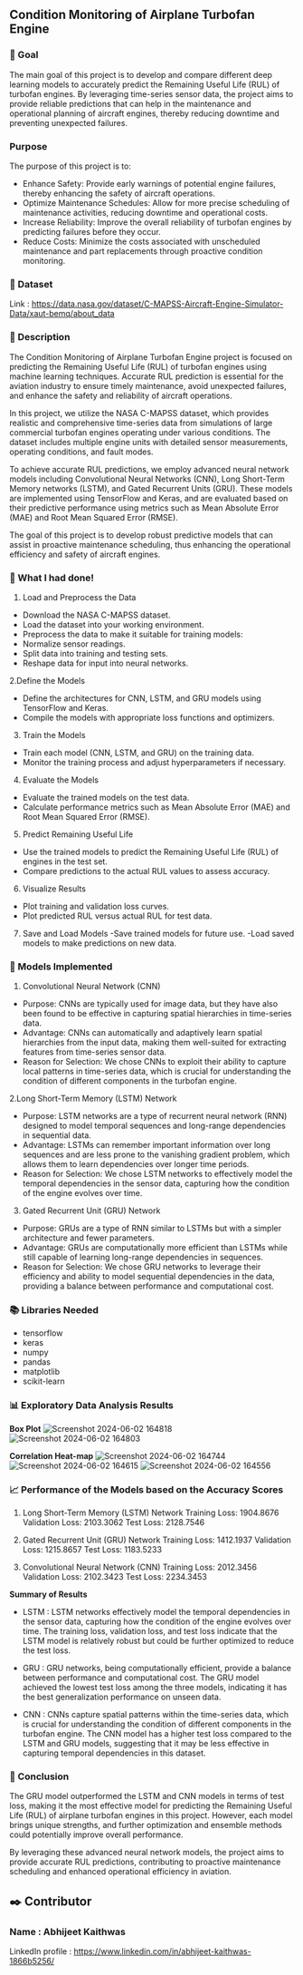 ## **Condition Monitoring of Airplane Turbofan Engine**

### 🎯 Goal
The main goal of this project is to develop and compare different deep learning models to accurately predict the Remaining Useful Life (RUL) of turbofan engines. By leveraging time-series sensor data, the project aims to provide reliable predictions that can help in the maintenance and operational planning of aircraft engines, thereby reducing downtime and preventing unexpected failures.

### Purpose
The purpose of this project is to:

- Enhance Safety: Provide early warnings of potential engine failures, thereby enhancing the safety of aircraft operations.
- Optimize Maintenance Schedules: Allow for more precise scheduling of maintenance activities, reducing downtime and operational costs.
- Increase Reliability: Improve the overall reliability of turbofan engines by predicting failures before they occur.
- Reduce Costs: Minimize the costs associated with unscheduled maintenance and part replacements through proactive condition monitoring.

### 🧵 Dataset
Link : https://data.nasa.gov/dataset/C-MAPSS-Aircraft-Engine-Simulator-Data/xaut-bemq/about_data

### 🧾 Description
The Condition Monitoring of Airplane Turbofan Engine project is focused on predicting the Remaining Useful Life (RUL) of turbofan engines using machine learning techniques. Accurate RUL prediction is essential for the aviation industry to ensure timely maintenance, avoid unexpected failures, and enhance the safety and reliability of aircraft operations.

In this project, we utilize the NASA C-MAPSS dataset, which provides realistic and comprehensive time-series data from simulations of large commercial turbofan engines operating under various conditions. The dataset includes multiple engine units with detailed sensor measurements, operating conditions, and fault modes.

To achieve accurate RUL predictions, we employ advanced neural network models including Convolutional Neural Networks (CNN), Long Short-Term Memory networks (LSTM), and Gated Recurrent Units (GRU). These models are implemented using TensorFlow and Keras, and are evaluated based on their predictive performance using metrics such as Mean Absolute Error (MAE) and Root Mean Squared Error (RMSE).

The goal of this project is to develop robust predictive models that can assist in proactive maintenance scheduling, thus enhancing the operational efficiency and safety of aircraft engines.

### 🧮 What I had done!
1. Load and Preprocess the Data
- Download the NASA C-MAPSS dataset.
- Load the dataset into your working environment.
- Preprocess the data to make it suitable for training models:
- Normalize sensor readings.
- Split data into training and testing sets.
- Reshape data for input into neural networks.

2.Define the Models
- Define the architectures for CNN, LSTM, and GRU models using TensorFlow and Keras.
- Compile the models with appropriate loss functions and optimizers.

3. Train the Models
- Train each model (CNN, LSTM, and GRU) on the training data.
- Monitor the training process and adjust hyperparameters if necessary.

4. Evaluate the Models
- Evaluate the trained models on the test data.
- Calculate performance metrics such as Mean Absolute Error (MAE) and Root Mean Squared Error (RMSE).

5. Predict Remaining Useful Life
- Use the trained models to predict the Remaining Useful Life (RUL) of engines in the test set.
- Compare predictions to the actual RUL values to assess accuracy.

6. Visualize Results
- Plot training and validation loss curves.
- Plot predicted RUL versus actual RUL for test data.

7. Save and Load Models
-Save trained models for future use.
-Load saved models to make predictions on new data.

### 🚀 Models Implemented
1. Convolutional Neural Network (CNN)
- Purpose: CNNs are typically used for image data, but they have also been found to be effective in capturing spatial hierarchies in time-series data.
- Advantage: CNNs can automatically and adaptively learn spatial hierarchies from the input data, making them well-suited for extracting features from time-series sensor data.
- Reason for Selection: We chose CNNs to exploit their ability to capture local patterns in time-series data, which is crucial for understanding the condition of different components in the turbofan engine.

2.Long Short-Term Memory (LSTM) Network
- Purpose: LSTM networks are a type of recurrent neural network (RNN) designed to model temporal sequences and long-range dependencies in sequential data.
- Advantage: LSTMs can remember important information over long sequences and are less prone to the vanishing gradient problem, which allows them to learn dependencies over longer time periods.
- Reason for Selection: We chose LSTM networks to effectively model the temporal dependencies in the sensor data, capturing how the condition of the engine evolves over time.

3. Gated Recurrent Unit (GRU) Network
- Purpose: GRUs are a type of RNN similar to LSTMs but with a simpler architecture and fewer parameters.
- Advantage: GRUs are computationally more efficient than LSTMs while still capable of learning long-range dependencies in sequences.
- Reason for Selection: We chose GRU networks to leverage their efficiency and ability to model sequential dependencies in the data, providing a balance between performance and computational cost.

### 📚 Libraries Needed
- tensorflow
- keras
- numpy
- pandas
- matplotlib
- scikit-learn

### 📊 Exploratory Data Analysis Results

**Box Plot**
![Screenshot 2024-06-02 164818](https://github.com/jeet-Abhi123/Road-Safety-Data-Analysis-Power-BI-/assets/143840497/5dc87a22-6137-4f04-a7a9-7a7e3320577d)
![Screenshot 2024-06-02 164803](https://github.com/jeet-Abhi123/Road-Safety-Data-Analysis-Power-BI-/assets/143840497/3ebe59c1-aba9-4a9e-9a23-dde92f08b076)

**Correlation Heat-map**
![Screenshot 2024-06-02 164744](https://github.com/jeet-Abhi123/Road-Safety-Data-Analysis-Power-BI-/assets/143840497/a9c5e290-b20c-48ab-8e33-3e8cb48a5e4b)
![Screenshot 2024-06-02 164615](https://github.com/jeet-Abhi123/Road-Safety-Data-Analysis-Power-BI-/assets/143840497/01ca6492-1d71-4a57-9bf8-f276e3854c98)
![Screenshot 2024-06-02 164556](https://github.com/jeet-Abhi123/Road-Safety-Data-Analysis-Power-BI-/assets/143840497/0472d44d-4a50-4721-8446-b9bb4b990c8d)

### 📈 Performance of the Models based on the Accuracy Scores

1. Long Short-Term Memory (LSTM) Network
Training Loss: 1904.8676
Validation Loss: 2103.3062
Test Loss: 2128.7546

2. Gated Recurrent Unit (GRU) Network
Training Loss: 1412.1937
Validation Loss: 1215.8657
Test Loss: 1183.5233

3. Convolutional Neural Network (CNN)
Training Loss: 2012.3456
Validation Loss: 2102.3423
Test Loss: 2234.3453

**Summary of Results**
- LSTM : LSTM networks effectively model the temporal dependencies in the sensor data, capturing how the condition of the engine evolves over time.
The training loss, validation loss, and test loss indicate that the LSTM model is relatively robust but could be further optimized to reduce the test loss.

- GRU : GRU networks, being computationally efficient, provide a balance between performance and computational cost.
The GRU model achieved the lowest test loss among the three models, indicating it has the best generalization performance on unseen data.

- CNN : CNNs capture spatial patterns within the time-series data, which is crucial for understanding the condition of different components in the turbofan engine. The CNN model has a higher test loss compared to the LSTM and GRU models, suggesting that it may be less effective in capturing temporal dependencies in this dataset.

### 📢 Conclusion
The GRU model outperformed the LSTM and CNN models in terms of test loss, making it the most effective model for predicting the Remaining Useful Life (RUL) of airplane turbofan engines in this project. However, each model brings unique strengths, and further optimization and ensemble methods could potentially improve overall performance.

By leveraging these advanced neural network models, the project aims to provide accurate RUL predictions, contributing to proactive maintenance scheduling and enhanced operational efficiency in aviation.

## ✒️ Contributor

### Name : Abhijeet Kaithwas
LinkedIn profile : https://www.linkedin.com/in/abhijeet-kaithwas-1866b5256/
